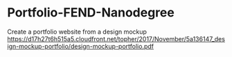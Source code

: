 # Portfolio-FEND-Nanodegree
Create a portfolio website from a design mockup
https://d17h27t6h515a5.cloudfront.net/topher/2017/November/5a136147_design-mockup-portfolio/design-mockup-portfolio.pdf
